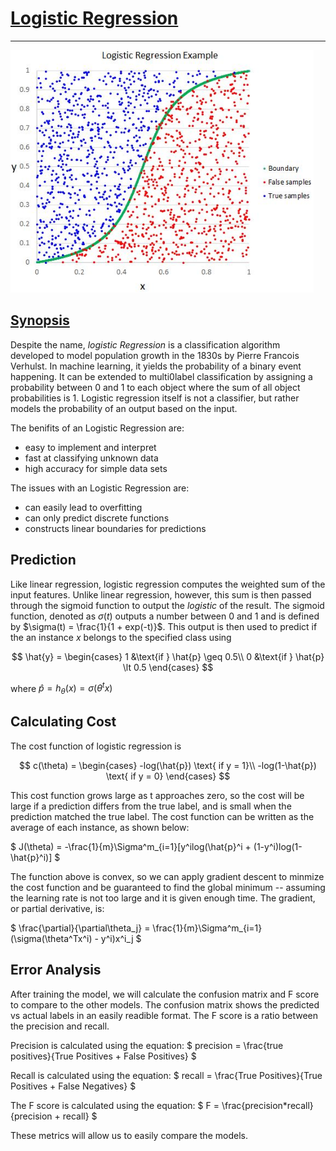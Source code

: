 # [Logistic Regression](https://scikit-learn.org/stable/modules/linear_model.html#logistic-regression)

---

![logreg](logreg.PNG)

## [Synopsis](https://en.wikipedia.org/wiki/Logistic_regression)
Despite the name, *logistic Regression* is a classification algorithm developed to model population growth in the 1830s by Pierre Francois Verhulst. In machine learning, it yields the probability of a binary event happening. It can be extended to multi0label classification by assigning a probability between 0 and 1 to each object where the sum of all object probabilities is 1. Logistic regression itself is not a classifier, but rather models the probability of an output based on the input.

The benifits of an Logistic Regression are:
- easy to implement and interpret
- fast at classifying unknown data
- high accuracy for simple data sets

The issues with an Logistic Regression are:
- can easily lead to overfitting
- can only predict discrete functions
- constructs linear boundaries for predictions 

## Prediction
Like linear regression, logistic regression computes the weighted sum of the input features. Unlike linear regression, however, this sum is then passed through the sigmoid function to output the *logistic* of the result. The sigmoid function, denoted as $\sigma(t)$ outputs a number between 0 and 1 and is defined by $\sigma(t) = \frac{1}{1 + exp(-t)}$. This output is then used to predict if the an instance $x$ belongs to the specified class using

$$
\hat{y} = \begin{cases}
    1 &\text{if } \hat{p} \geq 0.5\\
    0 &\text{if } \hat{p} \lt 0.5
\end{cases}
$$

where $\hat{p} = h_\theta(x) = \sigma(\theta^tx)$

## Calculating Cost
The cost function of logistic regression is 

$$
c(\theta) = \begin{cases}
    -log(\hat{p}) \text{ if y = 1}\\
    -log(1-\hat{p}) \text{ if y = 0}
\end{cases}
$$

This cost function grows large as t approaches zero, so the cost will be large if a prediction differs from the true label, and is small when the prediction matched the true label. The cost function can be written as the average of each instance, as shown below:

$
J(\theta) = -\frac{1}{m}\Sigma^m_{i=1}[y^ilog(\hat{p}^i + (1-y^i)log(1-\hat{p}^i)]
$

The function above is convex, so we can apply gradient descent to minmize the cost function and be guaranteed to find the global minimum -- assuming the learning rate is not too large and it is given enough time. The gradient, or partial derivative, is:

$
\frac{\partial}{\partial\theta_j} = \frac{1}{m}\Sigma^m_{i=1}(\sigma(\theta^Tx^i) - y^i)x^i_j
$

## Error Analysis
After training the model, we will calculate the confusion matrix and F score to compare to the other models. The confusion matrix shows the predicted vs actual labels in an easily readible format. The F score is a ratio between the precision and recall.

Precision is calculated using the equation:
$
precision = \frac{true positives}{True Positives + False Positives}
$

Recall is calculated using the equation:
$
recall = \frac{True Positives}{True Positives + False Negatives}
$

The F score is calculated using the equation:
$
F = \frac{precision*recall}{precision + recall}
$

These metrics will allow us to easily compare the models.
